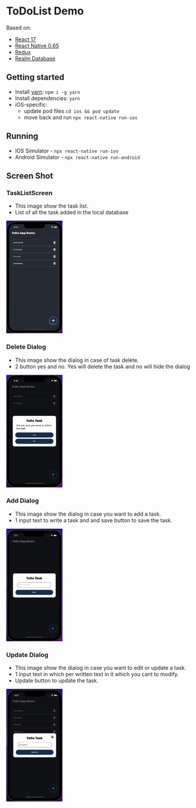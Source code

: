 # ToDoList Demo


Based on:

- [React 17](https://reactjs.org)
- [React Native 0.65](https://reactnative.dev)
- [Redux](https://redux.js.org)
- [Realm Database](https://www.mongodb.com/docs/realm/sdk/react-native/)

## Getting started

- Install [yarn](https://classic.yarnpkg.com/en/docs/install): `npm i -g yarn`
- Install dependencies: `yarn`
- iOS-specific:
  - update pod files `cd ios && pod update`
  - move back and run `npx react-native run-ios`

## Running

- IOS Simulator - `npx react-native run-ios`
- Android Simulator - `npx react-native run-android`


## Screen Shot

### TaskListScreen

- This image show the task list.
- List of all the task added in the local database

<img src="screen-shot/screenshot_1.png" width="150" height="300"/>


### Delete Dialog

- This image show the dialog in case of task delete.
- 2 button yes and no. Yes will delete the task and no will hide the dialog

<img src="screen-shot/screenshot_2.png" width="150" height="300"/>



### Add Dialog

- This image show the dialog in case you want to add a task.
- 1 input text to write a task and and save button to save the task.

<img src="screen-shot/screenshot_3.png" width="150" height="300"/>



### Update Dialog

- This image show the dialog in case you want to edit or update a task.
- 1 input text in which per written text in it which you cant to modify.
- Update button to update the task.

<img src="screen-shot/screenshot_4.png" width="150" height="300"/>
